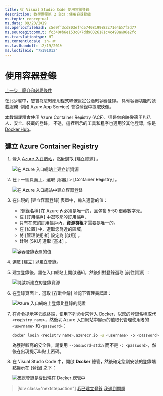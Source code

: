 ```yaml
---
title: 從 Visual Studio Code 使用容器登錄
description: 教學課程第 2 部分：使用容器登錄
ms.topic: conceptual
ms.date: 09/20/2019
ms.openlocfilehash: c5e9ff3cd803ef4d57408199682c71e4b57f2d77
ms.sourcegitcommit: fc3408b6e153c847dd90026161c4c498aa06e2fc
ms.translationtype: HT
ms.contentlocale: zh-TW
ms.lasthandoff: 12/19/2019
ms.locfileid: "75191012"
---
```

# <a name="use-a-container-registry"></a>使用容器登錄

[上一步：簡介和必要條件](tutorial-vscode-docker-node-01.md)

在此步驟中，您會為您的應用程式映像設定合適的容器登錄。 具有容器功能的裝載服務 (例如 Azure App Service) 會從登錄中提取映像。

本教學課程會使用 [Azure Container Registry](https://azure.microsoft.com/services/container-registry/) (ACR)，這是您的映像適用的私人、安全、裝載的登錄。 不過，這裡所示的工具和程序也適用於其他登錄，像是 [Docker Hub](https://hub.docker.com/)。

## <a name="create-an-azure-container-registry"></a>建立 Azure Container Registry

1. 登入 [Azure 入口網站](https://portal.azure.com)，然後選取 [建立資源]  。

    ![在 Azure 入口網站上建立新資源](media/deploy-containers/portal-01a.png)

1. 在下一個頁面上，選取 [容器]   >  [Container Registry]  。

    ![在 Azure 入口網站中建立容器登錄](media/deploy-containers/portal-01b.png)

1. 在出現的 [建立容器登錄]  表單中，輸入適當的值：

    - [登錄名稱]  在 Azure 內必須是唯一的，且包含 5-50 個英數字元。
    - 在 [訂用帳戶]  中選取您的訂用帳戶。
    - 只有在您的訂用帳戶內，**資源群組**才需要是唯一的。
    - 在 [位置]  中，選取您附近的區域。
    - 將 [管理使用者]  設定為 [啟用]  。
    - 針對 [SKU]  選取 [基本]  。

    ![容器登錄表單的值](media/deploy-containers/portal-02.png)

1. 選取 [建立]  以建立登錄。

1. 建立登錄後，請在入口網站上開啟通知，然後針對登錄選取 [前往資源]  ：

    ![開啟新建立的登錄資源](media/deploy-containers/portal-03.png)

1. 在登錄頁面上，選取 [存取金鑰]  並記下管理員認證：

    ![Azure 入口網站上登錄此登錄的認證](media/deploy-containers/portal-04.png)

1. 在命令提示字元或終端，使用下列命令來登入 Docker，以您的登錄名稱取代 `<registry_name>`，然後以 Azure 入口網站中顯示的值取代管理使用者的 `<username>` 和 `<password>`：

    ```bash
    docker login <registry_name>.azurecr.io -u <username> -p <password>
    ```

    為獲得較高的安全性，請使用 `--password-stdin` 而不是 `-p <password>`，然後在出現提示時貼上密碼。

1. 在 Visual Studio Code 中，開啟 **Docker** 總管，然後確定您剛安裝的登錄端點顯示在 [登錄]  之下：

    ![確認登錄是否出現在 Docker 總管中](media/deploy-containers/registries.png)

> [!div class="nextstepaction"]
> [我已建立登錄](tutorial-vscode-docker-node-03.md) [我遇到問題](https://www.research.net/r/PWZWZ52?tutorial=docker-extension&step=create-registry)
